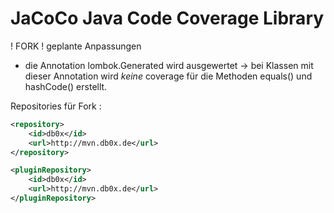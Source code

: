 JaCoCo Java Code Coverage Library
=================================

! FORK !
geplante Anpassungen 
 - die Annotation lombok.Generated wird ausgewertet -> bei Klassen mit dieser Annotation wird _keine_ coverage für die Methoden equals() und hashCode() erstellt.

Repositories für Fork : 

```xml
<repository>
	<id>db0x</id>
	<url>http://mvn.db0x.de</url>
</repository>

<pluginRepository>
	<id>db0x</id>
	<url>http://mvn.db0x.de</url>
</pluginRepository>
```


